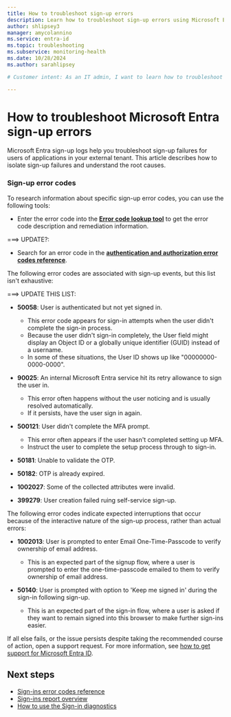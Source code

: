 ```yaml
---
title: How to troubleshoot sign-up errors
description: Learn how to troubleshoot sign-up errors using Microsoft Entra reports in the Microsoft Entra admin center
author: shlipsey3
manager: amycolannino
ms.service: entra-id
ms.topic: troubleshooting
ms.subservice: monitoring-health
ms.date: 10/28/2024
ms.author: sarahlipsey

# Customer intent: As an IT admin, I want to learn how to troubleshoot sign-up errors for various scenarios and using different tools so that I can resolve sign-up issues quickly.

---
```


# How to troubleshoot Microsoft Entra sign-up errors

Microsoft Entra sign-up logs help you troubleshoot sign-up failures for users of applications in your external tenant. This article describes how to isolate sign-up failures and understand the root causes.

### Sign-up error codes

To research information about specific sign-up error codes, you can use the following tools:

- Enter the error code into the **[Error code lookup tool](https://login.microsoftonline.com/error)** to get the error code description and remediation information.

===> UPDATE?:
- Search for an error code in the **[authentication and authorization error codes reference](../../identity-platform/reference-error-codes.md)**.

The following error codes are associated with sign-up events, but this list isn't exhaustive:

===> UPDATE THIS LIST:

- **50058**: User is authenticated but not yet signed in.
  - This error code appears for sign-in attempts when the user didn't complete the sign-in process.
  - Because the user didn't sign-in completely, the User field might display an Object ID or a globally unique identifier (GUID) instead of a username.
  - In some of these situations, the User ID shows up like "00000000-0000-0000".

- **90025**: An internal Microsoft Entra service hit its retry allowance to sign the user in.
  - This error often happens without the user noticing and is usually resolved automatically.
  - If it persists, have the user sign in again.

- **500121**: User didn't complete the MFA prompt.
  - This error often appears if the user hasn't completed setting up MFA.
  - Instruct the user to complete the setup process through to sign-in.

- **50181**: Unable to validate the OTP.

- **50182**: OTP is already expired.

- **1002027**: Some of the collected attributes were invalid.

- **399279**: User creation failed ruing self-service sign-up.

The following error codes indicate expected interruptions that occur because of the interactive nature of the sign-up process, rather than actual errors:

- **1002013**: User is prompted to enter Email One-Time-Passcode to verify ownership of email address.
  - This is an expected part of the signup flow, where a user is prompted to enter the one-time-passcode emailed to them to verify ownership of email address.

- **50140**: User is prompted with option to 'Keep me signed in' during the sign-in following sign-up.
  - This is an expected part of the sign-in flow, where a user is asked if they want to remain signed into this browser to make further sign-ins easier.

If all else fails, or the issue persists despite taking the recommended course of action, open a support request. For more information, see [how to get support for Microsoft Entra ID](~/fundamentals/how-to-get-support.md).

## Next steps

- [Sign-ins error codes reference](./concept-sign-ins.md)
- [Sign-ins report overview](concept-sign-ins.md)
- [How to use the Sign-in diagnostics](howto-use-sign-in-diagnostics.md)
